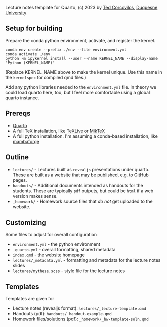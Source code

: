 Lecture notes template for Quarto, (c) 2023 by [Ted Corcovilos](https://corcovilolabs.com), [Duquesne University](https://www.duq.edu) 

## Setup for building
Prepare the conda python environment, activate, and register the kernel.

```
conda env create --prefix ./env --file environment.yml
conda activate ./env
python -m ipykernel install --user --name KERNEL_NAME --display-name "Python (KERNEL_NAME)"
```

(Replace KERNEL_NAME above to make the kernel unique.  Use this name in the `kernelspec` for compiled qmd files.)

Add any python libraries needed to the `environment.yml` file.  In theory we could load quarto here, too, but I feel more comfortable using a global quarto instance.

## Prereqs

- [Quarto](https://quarto.org)
- A full TeX installation, like [TeXLive](https://tug.org/texlive/) or [MikTeX](https://miktex.org/)
- A full python installation.  I'm assuming a conda-based installation, like [mambaforge](https://github.com/conda-forge/miniforge#mambaforge)

## Outline
- `lectures/` - Lectures built as `revealjs` presentations under quarto.  These are built as a website that may be published, e.g. to GitHub pages.
- `handouts/` - Additional documents intended as handouts for the students.  These are typically `pdf` outputs, but could be `html` if a web version makes sense.
- `_homework/` - Homework source files that *do not* get uploaded to the website.

## Customizing
Some files to adjust for overall configuration
- `environment.yml` - the python environment
- `_quarto.yml` - overall formatting, shared metadata
- `index.qmd` - the website homepage
- `lectures/_metadata.yml` - formatting and metadata for the lecture notes slides
- `lectures/mythese.scss` - style file for the lecture notes

## Templates
Templates are given for
- Lecture notes (revealjs format): `lectures/_lecture-template.qmd`
- Handouts (pdf): `handouts/_handout-example.qmd`
- Homework files/solutions (pdf): `_homework/_hw-template-soln.qmd`
